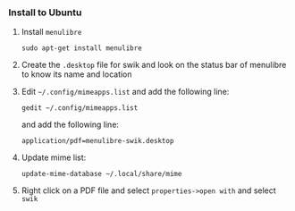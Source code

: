 ### Install to Ubuntu

1. Install ```menulibre```

    ```
    sudo apt-get install menulibre
    ```

2. Create the ```.desktop``` file for swik and look on the status bar of menulibre to know its name and location

3. Edit ```~/.config/mimeapps.list``` and add the following line:
   ```
   gedit ~/.config/mimeapps.list
   ```
   and add the following line:

   ```
   application/pdf=menulibre-swik.desktop
   ```

4. Update mime list:

   ```
   update-mime-database ~/.local/share/mime
   ```


5. Right click on a PDF file and select ```properties->open with``` and select `swik`
